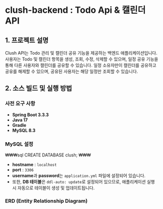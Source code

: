# clush-backend : Todo Api & 캘린더 API

## 1. 프로젝트 설명

Clush API는 Todo 관리 및 캘린더 공유 기능을 제공하는 백엔드 애플리케이션입니다. 
사용자는 Todo 및 캘린더 항목을 생성, 조회, 수정, 삭제할 수 있으며, 일정 공유 기능을 통해 다른 사용자와 캘린더를 공유할 수 있습니다. 
일정 소유자만이 캘린더를 공유하고 공유를 해제할 수 있으며, 공유된 사용자는 해당 일정만 조회할 수 있습니다.

## 2. 소스 빌드 및 실행 방법

### 사전 요구 사항
- **Spring Boot 3.3.3**
- **Java 17**
- **Gradle**
- **MySQL 8.3**

### MySQL 설정
₩₩₩sql
CREATE DATABASE clush;
₩₩₩

- **hostname** : `localhost`
- **port** : `3306`
- **username**과 **password**는 `application.yml` 파일에 설정되어 있습니다.
- 또한, **DB 테이블**은 `ddl-auto: update`로 설정되어 있으므로, 애플리케이션 실행 시 자동으로 테이블이 생성 및 업데이트됩니다.

### ERD (Entity Relationship Diagram)





